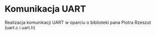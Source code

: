 # Komunikacja UART  
Realizacja komunikacji UART w oparciu o biblioteki pana Piotra Rzeszut (uart.c i uart.h)
